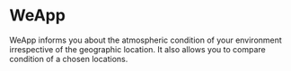 # WeApp
WeApp informs you about the atmospheric condition of your environment irrespective of the geographic location. It also allows you to compare condition of a chosen locations. 
